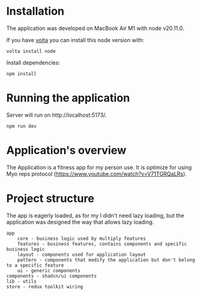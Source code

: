 # Installation

The application was developed on MacBook Air M1 with node v20.11.0.

If you have [volta](https://volta.sh) you can install this node version with:

```
volta install node
```

Install dependencies:

```
npm install
```

# Running the application

Server will run on http://localhost:5173/.

```
npm run dev
```

# Application's overview

The Application is a fitness app for my person use. It is optimize for using Myo reps protocol (https://www.youtube.com/watch?v=V71TGRQaLRs).

# Project structure

The app is eagerly loaded, as for my I didn't need lazy loading, but the application was designed the way that allows lazy loading.

    app
        core - business logic used by multiply features
        features - business features, contains components and specific business logic
        layout - components used for application layout
        pattern - components that modify the application but don't belong to a specific feature
        ui - generic components
    components - shadcn/ui components
    lib - utils
    store - redux toolkit wiring

